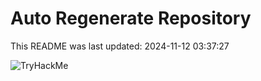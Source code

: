 # Auto Regenerate Repository

This README was last updated: 2024-11-12 03:37:27

 ![TryHackMe](https://tryhackme.com/badge/533634)